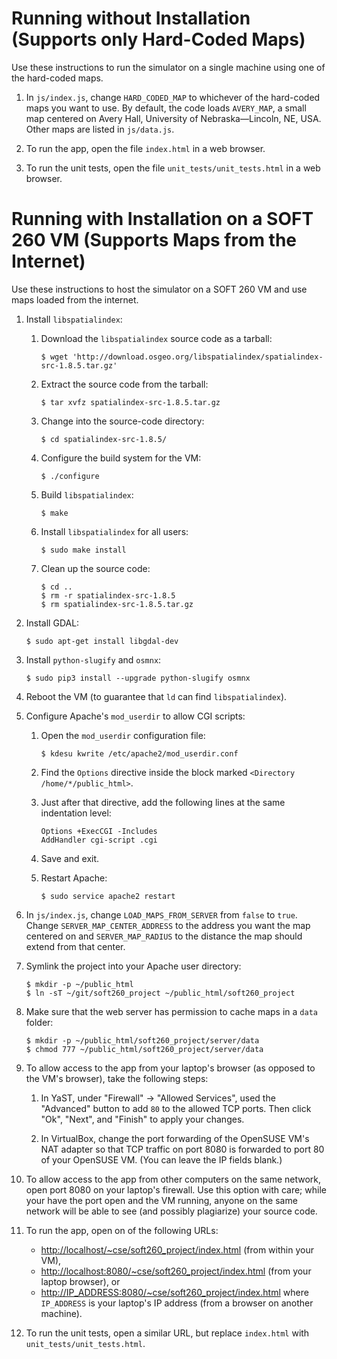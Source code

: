 # Running without Installation (Supports only Hard-Coded Maps)

Use these instructions to run the simulator on a single machine using one of
the hard-coded maps.

1.  In `js/index.js`, change `HARD_CODED_MAP` to whichever of the hard-coded
    maps you want to use.  By default, the code loads `AVERY_MAP`, a small map
    centered on Avery Hall, University of Nebraska—Lincoln, NE, USA.  Other
    maps are listed in `js/data.js`.

2.  To run the app, open the file `index.html` in a web browser.

3.  To run the unit tests, open the file `unit_tests/unit_tests.html` in a web
    browser.

# Running with Installation on a SOFT 260 VM (Supports Maps from the Internet)

Use these instructions to host the simulator on a SOFT 260 VM and use maps
loaded from the internet.

1.  Install `libspatialindex`:

    1.  Download the `libspatialindex` source code as a tarball:

        ````
        $ wget 'http://download.osgeo.org/libspatialindex/spatialindex-src-1.8.5.tar.gz'
        ````

    2.  Extract the source code from the tarball:

        ````
        $ tar xvfz spatialindex-src-1.8.5.tar.gz
        ````

    3.  Change into the source-code directory:

        ````
        $ cd spatialindex-src-1.8.5/
        ````

    4.  Configure the build system for the VM:

        ````
        $ ./configure
        ````

    5.  Build `libspatialindex`:

        ````
        $ make
        ````

    6.  Install `libspatialindex` for all users:

        ````
        $ sudo make install
        ````

    7.  Clean up the source code:

        ````
        $ cd ..
        $ rm -r spatialindex-src-1.8.5
        $ rm spatialindex-src-1.8.5.tar.gz
        ````

2.  Install GDAL:

    ````
    $ sudo apt-get install libgdal-dev
    ````

3.  Install `python-slugify` and `osmnx`:

    ````
    $ sudo pip3 install --upgrade python-slugify osmnx
    ````

4.  Reboot the VM (to guarantee that `ld` can find `libspatialindex`).

5.  Configure Apache's `mod_userdir` to allow CGI scripts:

    1.  Open the `mod_userdir` configuration file:

        ````
        $ kdesu kwrite /etc/apache2/mod_userdir.conf
        ````

    2.  Find the `Options` directive inside the block marked
        `<Directory /home/*/public_html>`.

    3.  Just after that directive, add the following lines at the same
        indentation level:

        ````
        Options +ExecCGI -Includes
        AddHandler cgi-script .cgi
        ````

    4.  Save and exit.

    5.  Restart Apache:

        ````
        $ sudo service apache2 restart
        ````

6.  In `js/index.js`, change `LOAD_MAPS_FROM_SERVER` from `false` to `true`.
    Change `SERVER_MAP_CENTER_ADDRESS` to the address you want the map centered
    on and `SERVER_MAP_RADIUS` to the distance the map should extend from that
    center.

7.  Symlink the project into your Apache user directory:

    ````
    $ mkdir -p ~/public_html
    $ ln -sT ~/git/soft260_project ~/public_html/soft260_project
    ````

8.  Make sure that the web server has permission to cache maps in a `data`
    folder:

    ````
    $ mkdir -p ~/public_html/soft260_project/server/data
    $ chmod 777 ~/public_html/soft260_project/server/data
    ````

9.  To allow access to the app from your laptop's browser (as opposed to the
    VM's browser), take the following steps:

    1.  In YaST, under "Firewall" → "Allowed Services", used the "Advanced"
    button to add `80` to the allowed TCP ports.  Then click "Ok", "Next", and
    "Finish" to apply your changes.

    2.  In VirtualBox, change the port forwarding of the OpenSUSE VM's NAT
    adapter so that TCP traffic on port 8080 is forwarded to port 80 of your
    OpenSUSE VM.  (You can leave the IP fields blank.)

10. To allow access to the app from other computers on the same network, open
    port 8080 on your laptop's firewall.  Use this option with care; while your
    have the port open and the VM running, anyone on the same network will be
    able to see (and possibly plagiarize) your source code.

11. To run the app, open on of the following URLs:

    *   <http://localhost/~cse/soft260_project/index.html> (from within your
        VM),
    *   <http://localhost:8080/~cse/soft260_project/index.html> (from your
        laptop browser), or
    *   <http://IP_ADDRESS:8080/~cse/soft260_project/index.html> where
        `IP_ADDRESS` is your laptop's IP address (from a browser on another
        machine).

12. To run the unit tests, open a similar URL, but replace `index.html` with
    `unit_tests/unit_tests.html`.
